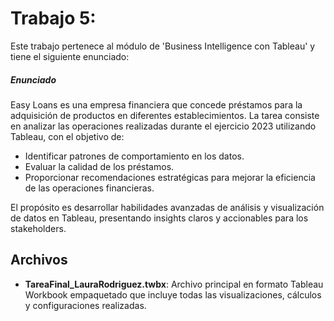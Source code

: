 # Trabajo 5: 

Este trabajo pertenece al módulo de 'Business Intelligence con Tableau' y tiene el siguiente enunciado:

##### Enunciado

Easy Loans es una empresa financiera que concede préstamos para la adquisición de productos en diferentes establecimientos. La tarea consiste en analizar las operaciones realizadas durante el ejercicio 2023 utilizando Tableau, con el objetivo de:

- Identificar patrones de comportamiento en los datos.
- Evaluar la calidad de los préstamos.
- Proporcionar recomendaciones estratégicas para mejorar la eficiencia de las operaciones financieras.

El propósito es desarrollar habilidades avanzadas de análisis y visualización de datos en Tableau, presentando insights claros y accionables para los stakeholders.

## Archivos

- **TareaFinal_LauraRodriguez.twbx**: Archivo principal en formato Tableau Workbook empaquetado que incluye todas las visualizaciones, cálculos y configuraciones realizadas.
